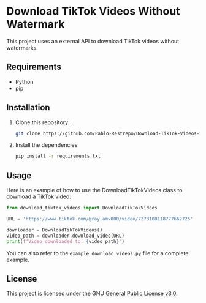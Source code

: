 # Download TikTok Videos Without Watermark

This project uses an external API to download TikTok videos without watermarks.

## Requirements

- Python
- pip

## Installation

1. Clone this repository:

    ```bash
    git clone https://github.com/Pablo-Restrepo/Download-TikTok-Videos-Without-Watermark
    ```

2. Install the dependencies:

    ```bash
    pip install -r requirements.txt
    ```

## Usage
Here is an example of how to use the DownloadTikTokVideos class to download a TikTok video:

```python
from download_tiktok_videos import DownloadTikTokVideos

URL = 'https://www.tiktok.com/@ray.amv000/video/7273108118777662725'

downloader = DownloadTikTokVideos()
video_path = downloader.download_video(URL)
print(f'Video downloaded to: {video_path}')
```

You can also refer to the `example_download_videos.py` file for a complete example.

## License

This project is licensed under the [GNU General Public License v3.0](LICENSE).